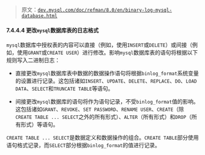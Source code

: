 > 原文：[`dev.mysql.com/doc/refman/8.0/en/binary-log-mysql-database.html`](https://dev.mysql.com/doc/refman/8.0/en/binary-log-mysql-database.html)

#### 7.4.4.4 更改`mysql`数据库表的日志格式

`mysql`数据库中授权表的内容可以直接（例如，使用`INSERT`或`DELETE`）或间接（例如，使用`GRANT`或`CREATE USER`）进行修改。影响`mysql`数据库表的语句将根据以下规则写入二进制日志：

+   直接更改`mysql`数据库表中数据的数据操作语句将根据`binlog_format`系统变量的设置进行记录。这包括诸如`INSERT`、`UPDATE`、`DELETE`、`REPLACE`、`DO`、`LOAD DATA`、`SELECT`和`TRUNCATE TABLE`等语句。

+   间接更改`mysql`数据库的语句将作为语句记录，不受`binlog_format`值的影响。这包括诸如`GRANT`、`REVOKE`、`SET PASSWORD`、`RENAME USER`、`CREATE`（除`CREATE TABLE ... SELECT`之外的所有形式）、`ALTER`（所有形式）和`DROP`（所有形式）等语句。

`CREATE TABLE ... SELECT`是数据定义和数据操作的组合。`CREATE TABLE`部分使用语句格式记录，而`SELECT`部分根据`binlog_format`的值进行记录。
